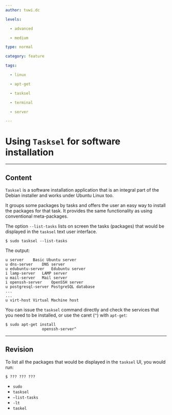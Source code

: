 ```yaml
---
author: tuwi.dc

levels:

  - advanced

  - medium

type: normal

category: feature

tags:

  - linux

  - apt-get

  - tasksel

  - terminal

  - server

---
```


# Using `Tasksel` for software installation

---
## Content

`Tasksel` is a software installation application that is an integral part of the Debian installer and works under Ubuntu Linux too. 

It groups some packages by tasks and offers the user an easy way to install the packages for that task. It provides the same functionality as using conventional meta-packages.

The option `--list-tasks` lists on screen the tasks (packages) that would be displayed in the `tasksel` text user interface.
```
$ sudo tasksel --list-tasks
```	
The output:
```
u server	Basic Ubuntu server
u dns-server	DNS server
u edubuntu-server	Edubuntu server
i lamp-server	LAMP server
u mail-server	Mail server
i openssh-server	OpenSSH server
u postgresql-server	PostgreSQL database
...
...
u virt-host	Virtual Machine host
```
You can issue the `tasksel` command directly and check the services that you need to be installed, or use the caret (`^`)
with `apt-get`:
```
$ sudo apt-get install 
                openssh-server^
```

---
## Revision

To list all the packages that would be displayed in the `tasksel` UI, you would run:
```
$ ??? ??? ??? 
```

* `sudo`
* `tasksel`
* `—list-tasks`
* `-lt`
* `taskel`

